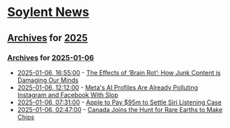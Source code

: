 # [Soylent News](../../../README.md)

## [Archives](../../index.md) for [2025](../index.md)

### [Archives](../../index.md) for [2025-01-06](index.md)

* [2025-01-06, 16:55:00](https://soylentnews.org/article.pl?sid=25/01/05/1825234&from=rss) - [The Effects of ‘Brain Rot’: How Junk Content is Damaging Our Minds](https://soylentnews.org/article.pl?sid=25/01/05/1825234&from=rss)
* [2025-01-06, 12:12:00](https://soylentnews.org/article.pl?sid=25/01/05/1821250&from=rss) - [Meta's AI Profiles Are Already Polluting Instagram and Facebook With Slop](https://soylentnews.org/article.pl?sid=25/01/05/1821250&from=rss)
* [2025-01-06, 07:31:00](https://soylentnews.org/article.pl?sid=25/01/05/1732249&from=rss) - [Apple to Pay $95m to Settle Siri Listening Case](https://soylentnews.org/article.pl?sid=25/01/05/1732249&from=rss)
* [2025-01-06, 02:47:00](https://soylentnews.org/article.pl?sid=25/01/05/1713232&from=rss) - [Canada Joins the Hunt for Rare Earths to Make Chips](https://soylentnews.org/article.pl?sid=25/01/05/1713232&from=rss)
